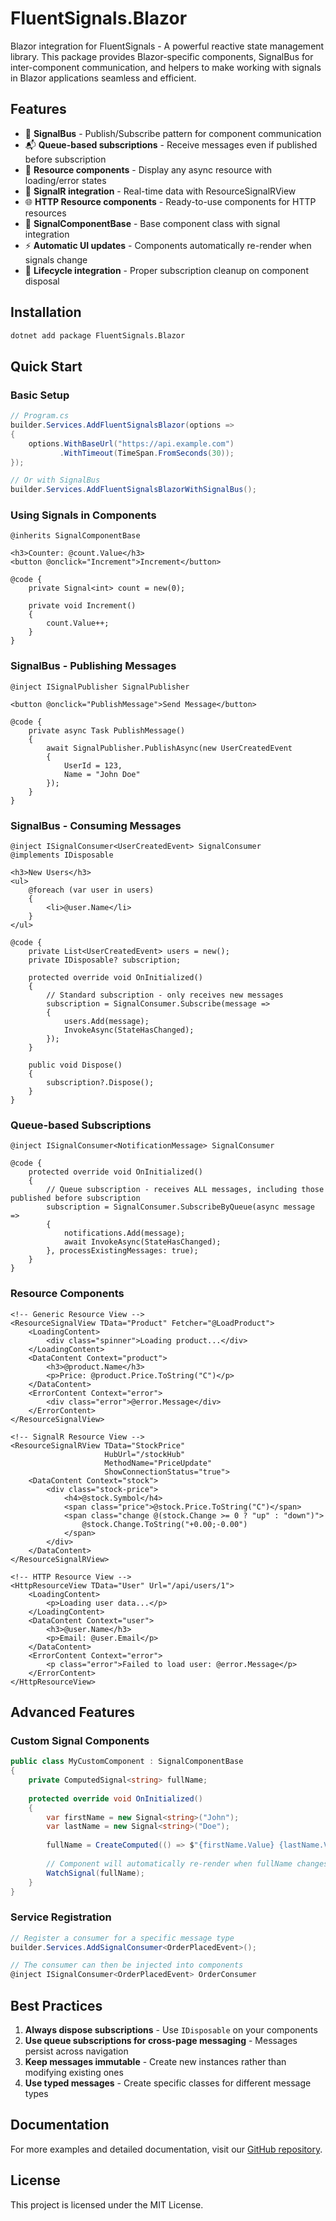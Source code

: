 # FluentSignals.Blazor

Blazor integration for FluentSignals - A powerful reactive state management library. This package provides Blazor-specific components, SignalBus for inter-component communication, and helpers to make working with signals in Blazor applications seamless and efficient.

## Features

- 📡 **SignalBus** - Publish/Subscribe pattern for component communication
- 📬 **Queue-based subscriptions** - Receive messages even if published before subscription
- 🎯 **Resource components** - Display any async resource with loading/error states
- 🔌 **SignalR integration** - Real-time data with ResourceSignalRView
- 🌐 **HTTP Resource components** - Ready-to-use components for HTTP resources
- 🎯 **SignalComponentBase** - Base component class with signal integration
- ⚡ **Automatic UI updates** - Components automatically re-render when signals change
- 🔄 **Lifecycle integration** - Proper subscription cleanup on component disposal

## Installation

```bash
dotnet add package FluentSignals.Blazor
```

## Quick Start

### Basic Setup

```csharp
// Program.cs
builder.Services.AddFluentSignalsBlazor(options =>
{
    options.WithBaseUrl("https://api.example.com")
           .WithTimeout(TimeSpan.FromSeconds(30));
});

// Or with SignalBus
builder.Services.AddFluentSignalsBlazorWithSignalBus();
```

### Using Signals in Components

```razor
@inherits SignalComponentBase

<h3>Counter: @count.Value</h3>
<button @onclick="Increment">Increment</button>

@code {
    private Signal<int> count = new(0);

    private void Increment()
    {
        count.Value++;
    }
}
```

### SignalBus - Publishing Messages

```razor
@inject ISignalPublisher SignalPublisher

<button @onclick="PublishMessage">Send Message</button>

@code {
    private async Task PublishMessage()
    {
        await SignalPublisher.PublishAsync(new UserCreatedEvent 
        { 
            UserId = 123, 
            Name = "John Doe" 
        });
    }
}
```

### SignalBus - Consuming Messages

```razor
@inject ISignalConsumer<UserCreatedEvent> SignalConsumer
@implements IDisposable

<h3>New Users</h3>
<ul>
    @foreach (var user in users)
    {
        <li>@user.Name</li>
    }
</ul>

@code {
    private List<UserCreatedEvent> users = new();
    private IDisposable? subscription;

    protected override void OnInitialized()
    {
        // Standard subscription - only receives new messages
        subscription = SignalConsumer.Subscribe(message =>
        {
            users.Add(message);
            InvokeAsync(StateHasChanged);
        });
    }

    public void Dispose()
    {
        subscription?.Dispose();
    }
}
```

### Queue-based Subscriptions

```razor
@inject ISignalConsumer<NotificationMessage> SignalConsumer

@code {
    protected override void OnInitialized()
    {
        // Queue subscription - receives ALL messages, including those published before subscription
        subscription = SignalConsumer.SubscribeByQueue(async message =>
        {
            notifications.Add(message);
            await InvokeAsync(StateHasChanged);
        }, processExistingMessages: true);
    }
}
```

### Resource Components

```razor
<!-- Generic Resource View -->
<ResourceSignalView TData="Product" Fetcher="@LoadProduct">
    <LoadingContent>
        <div class="spinner">Loading product...</div>
    </LoadingContent>
    <DataContent Context="product">
        <h3>@product.Name</h3>
        <p>Price: @product.Price.ToString("C")</p>
    </DataContent>
    <ErrorContent Context="error">
        <div class="error">@error.Message</div>
    </ErrorContent>
</ResourceSignalView>

<!-- SignalR Resource View -->
<ResourceSignalRView TData="StockPrice" 
                     HubUrl="/stockHub" 
                     MethodName="PriceUpdate"
                     ShowConnectionStatus="true">
    <DataContent Context="stock">
        <div class="stock-price">
            <h4>@stock.Symbol</h4>
            <span class="price">@stock.Price.ToString("C")</span>
            <span class="change @(stock.Change >= 0 ? "up" : "down")">
                @stock.Change.ToString("+0.00;-0.00")
            </span>
        </div>
    </DataContent>
</ResourceSignalRView>

<!-- HTTP Resource View -->
<HttpResourceView TData="User" Url="/api/users/1">
    <LoadingContent>
        <p>Loading user data...</p>
    </LoadingContent>
    <DataContent Context="user">
        <h3>@user.Name</h3>
        <p>Email: @user.Email</p>
    </DataContent>
    <ErrorContent Context="error">
        <p class="error">Failed to load user: @error.Message</p>
    </ErrorContent>
</HttpResourceView>
```

## Advanced Features

### Custom Signal Components

```csharp
public class MyCustomComponent : SignalComponentBase
{
    private ComputedSignal<string> fullName;
    
    protected override void OnInitialized()
    {
        var firstName = new Signal<string>("John");
        var lastName = new Signal<string>("Doe");
        
        fullName = CreateComputed(() => $"{firstName.Value} {lastName.Value}");
        
        // Component will automatically re-render when fullName changes
        WatchSignal(fullName);
    }
}
```

### Service Registration

```csharp
// Register a consumer for a specific message type
builder.Services.AddSignalConsumer<OrderPlacedEvent>();

// The consumer can then be injected into components
@inject ISignalConsumer<OrderPlacedEvent> OrderConsumer
```

## Best Practices

1. **Always dispose subscriptions** - Use `IDisposable` on your components
2. **Use queue subscriptions for cross-page messaging** - Messages persist across navigation
3. **Keep messages immutable** - Create new instances rather than modifying existing ones
4. **Use typed messages** - Create specific classes for different message types

## Documentation

For more examples and detailed documentation, visit our [GitHub repository](https://github.com/yourusername/FluentSignals).

## License

This project is licensed under the MIT License.